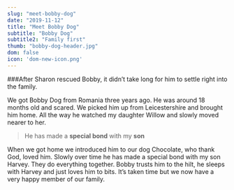 ```yaml
---
slug: "meet-bobby-dog"
date: "2019-11-12"
title: "Meet Bobby Dog"
subtitle: "Bobby Dog"
subtitle2: "Family first"
thumb: "bobby-dog-header.jpg"
dom: false
icon: 'dom-new-icon.png'
---
```


###After Sharon rescued Bobby, it didn’t take long for him to settle right into the family.

We got Bobby Dog from Romania three years ago. He was around 18 months old and scared. We picked him up from Leicestershire and brought him home. All the way he watched my daughter Willow and slowly moved nearer to her. 

> He has made a **special bond** with my **son**

When we got home we introduced him to our dog Chocolate, who thank God, loved him. Slowly over time he has made a special bond with my son Harvey. They do everything together. Bobby trusts him to the hilt, he sleeps with Harvey and just loves him to bits. It’s taken time but we now have a very happy member of our family. 